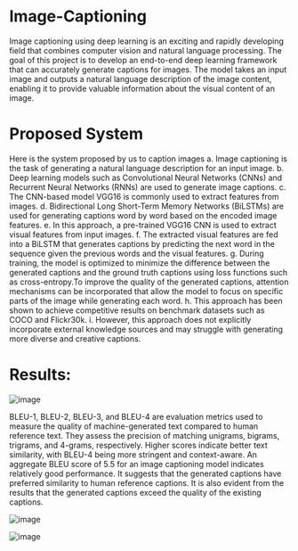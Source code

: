 # Image-Captioning

Image captioning using deep learning is an exciting and rapidly developing field that
combines computer vision and natural language processing. The goal of this project is
to develop an end-to-end deep learning framework that can accurately generate
captions for images. The model takes an input image and outputs a natural language
description of the image content, enabling it to provide valuable information about
the visual content of an image.

# Proposed System
Here is the system proposed by us to caption images
a. Image captioning is the task of generating a natural language description for an
input image.
b. Deep learning models such as Convolutional Neural Networks (CNNs) and
Recurrent Neural Networks (RNNs) are used to generate image captions.
c. The CNN-based model VGG16 is commonly used to extract features from
images.
d. Bidirectional Long Short-Term Memory Networks (BiLSTMs) are used for
generating captions word by word based on the encoded image features.
e. In this approach, a pre-trained VGG16 CNN is used to extract visual features
from input images.
f. The extracted visual features are fed into a BiLSTM that generates captions by
predicting the next word in the sequence given the previous words and the visual
features.
g. During training, the model is optimized to minimize the difference between the
generated captions and the ground truth captions using loss functions such as
cross-entropy.To improve the quality of the generated captions, attention
mechanisms can be incorporated that allow the model to focus on specific parts of
the image while generating each word.
h. This approach has been shown to achieve competitive results on benchmark
datasets such as COCO and Flickr30k.
i. However, this approach does not explicitly incorporate external knowledge
sources and may struggle with generating more diverse and creative captions.

# Results:


![image](https://github.com/Dan-Arnin/Image-Captioning/assets/54409830/72755533-61c0-4304-9229-86287b058476)

BLEU-1, BLEU-2, BLEU-3, and BLEU-4 are evaluation metrics used to measure the quality of machine-generated text compared to human reference text. 
They assess the precision of matching unigrams, bigrams, trigrams, and 4-grams, respectively. Higher scores indicate better text similarity, with BLEU-4 being more stringent and context-aware.
An aggregate BLEU score of 5.5 for an image captioning model indicates relatively good performance. It suggests that the generated captions have preferred similarity to human reference captions. It is also evident from the results that the generated captions exceed the quality of the existing captions.

![image](https://github.com/Dan-Arnin/Image-Captioning/assets/54409830/f6753f52-e7ef-4bef-9d2a-7d4aa584578c)


![image](https://github.com/Dan-Arnin/Image-Captioning/assets/54409830/908bd460-040b-4123-bcba-3db5a49fde9f)

